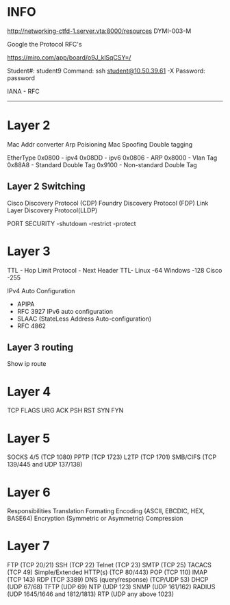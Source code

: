 # INFO
http://networking-ctfd-1.server.vta:8000/resources
DYMI-003-M

Google the Protocol RFC's

https://miro.com/app/board/o9J_klSqCSY=/

Student#: student9
Command: ssh student@10.50.39.61 -X
Password: password

IANA - RFC

---------------------------------------------------------------------------------------------------------------
# Layer 2
Mac Addr converter
Arp Poisioning 
Mac Spoofing 
Double tagging

EtherType 0x0800 - ipv4
          0x08DD - ipv6
          0x0806 - ARP
          0x8000 - Vlan Tag
          0x88A8 - Standard Double Tag
          0x9100 - Non-standard Double Tag
## Layer 2 Switching
Cisco Discovery Protocol (CDP)
Foundry Discovery Protocol (FDP)
Link Layer Discovery Protocol(LLDP)

PORT SECURITY
    -shutdown
    -restrict
    -protect







# Layer 3
TTL - Hop Limit
Protocol - Next Header
TTL-
     Linux   -64
     Windows -128
     Cisco   -255

IPv4 Auto Configuration
  - APIPA
  - RFC 3927
IPv6 auto configuration
  - SLAAC (StateLess Address Auto-configuration)
  - RFC 4862


## Layer 3 routing
Show ip route



# Layer 4
TCP FLAGS
          URG
          ACK
          PSH
          RST
          SYN
          FYN

# Layer 5
SOCKS 4/5 (TCP 1080)
PPTP (TCP 1723)
L2TP (TCP 1701)
SMB/CIFS (TCP 139/445 and UDP 137/138)

# Layer 6
Responsibilities
          Translation
          Formating
          Encoding (ASCII, EBCDIC, HEX, BASE64)
          Encryption (Symmetric or Asymmetric)
          Compression
          
# Layer 7
FTP (TCP 20/21)
SSH (TCP 22)
Telnet (TCP 23)
SMTP (TCP 25)
TACACS (TCP 49) Simple/Extended
HTTP(s) (TCP 80/443)
POP (TCP 110)
IMAP (TCP 143)
RDP (TCP 3389)
DNS (query/response) (TCP/UDP 53)
DHCP (UDP 67/68)
TFTP (UDP 69)
NTP (UDP 123)
SNMP (UDP 161/162)
RADIUS (UDP 1645/1646 and 1812/1813)
RTP (UDP any above 1023)

































































































